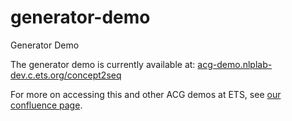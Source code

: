 # generator-demo
Generator Demo

The generator demo is currently available at: [acg-demo.nlplab-dev.c.ets.org/concept2seq](acg-demo.nlplab-dev.c.ets.org/concept2seq)

For more on accessing this and other ACG demos at ETS, see [our confluence page](https://confluence.ets.org/display/ACG/ACG+Demos).
